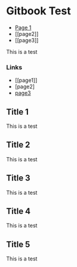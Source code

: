 # Gitbook Test

* [Page 1](https://app.gitbook.com/@dansrc/s/test2/~/edit/drafts/-LgDHV1c9ZMEvHf1_-hY/page1)
* \[\[page2\]\]
* \[\[page3\]\]

This is a test

### Links

* \[\[page1\]\]
* \[page2\]
* [page3](page3.md)

## Title 1

This is a test

## Title 2

This is a test

## Title 3

This is a test

## Title 4

This is a test

## Title 5

This is a test

